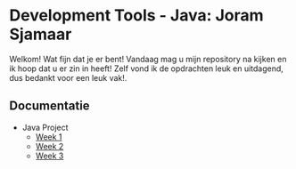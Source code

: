 # Development Tools - Java: Joram Sjamaar
Welkom! Wat fijn dat je er bent! Vandaag mag u mijn repository na kijken en ik hoop dat u er zin in heeft!
Zelf vond ik de opdrachten leuk en uitdagend, dus bedankt voor een leuk vak!.

## Documentatie
 * Java Project
   * [Week 1](docs/week1.md)
   * [Week 2](docs/week2.md)
   * [Week 3](docs/week3.md)